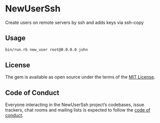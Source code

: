 # NewUserSsh

Create users on remote servers by ssh and adds keys via ssh-copy

## Usage

```bash
bin/run.rb new_user root@0.0.0.0 john
```

## License

The gem is available as open source under the terms of the [MIT License](https://opensource.org/licenses/MIT).

## Code of Conduct

Everyone interacting in the NewUserSsh project’s codebases, issue trackers, chat rooms and mailing lists is expected to follow the [code of conduct](https://github.com/[USERNAME]/new_user_ssh/blob/master/CODE_OF_CONDUCT.md).

